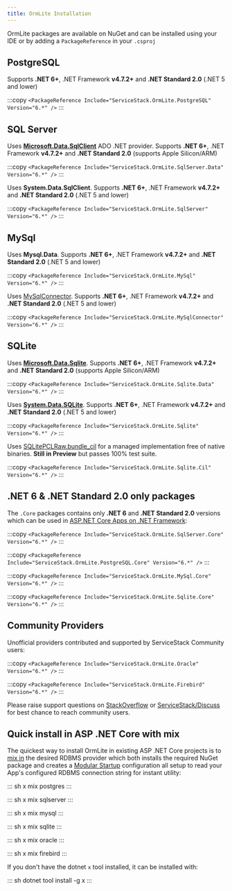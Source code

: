 ```yaml
---
title: OrmLite Installation
---
```


OrmLite packages are available on NuGet and can be installed using your IDE or by adding a `PackageReference` in your `.csproj`

## PostgreSQL

Supports **.NET 6+**, .NET Framework **v4.7.2+** and **.NET Standard 2.0** (.NET 5 and lower)

:::copy
`<PackageReference Include="ServiceStack.OrmLite.PostgreSQL" Version="6.*" />`
:::

## SQL Server

Uses **[Microsoft.Data.SqlClient](https://devblogs.microsoft.com/dotnet/introducing-the-new-microsoftdatasqlclient/)** ADO .NET provider. Supports **.NET 6+**, .NET Framework **v4.7.2+** and **.NET Standard 2.0** (supports Apple Silicon/ARM)

:::copy
`<PackageReference Include="ServiceStack.OrmLite.SqlServer.Data" Version="6.*" />`
:::

Uses **System.Data.SqlClient**. Supports **.NET 6+**, .NET Framework **v4.7.2+** and **.NET Standard 2.0** (.NET 5 and lower)

:::copy
`<PackageReference Include="ServiceStack.OrmLite.SqlServer" Version="6.*" />`
:::

## MySql

Uses **Mysql.Data**. Supports **.NET 6+**, .NET Framework **v4.7.2+** and **.NET Standard 2.0** (.NET 5 and lower)

:::copy
`<PackageReference Include="ServiceStack.OrmLite.MySql" Version="6.*" />`
:::

Uses [MySqlConnector](https://mysqlconnector.net). Supports **.NET 6+**, .NET Framework **v4.7.2+** and **.NET Standard 2.0** (.NET 5 and lower)

:::copy
`<PackageReference Include="ServiceStack.OrmLite.MySqlConnector" Version="6.*" />`
:::

## SQLite

Uses **[Microsoft.Data.Sqlite](https://docs.microsoft.com/en-us/dotnet/standard/data/sqlite/)**. Supports **.NET 6+**, .NET Framework **v4.7.2+** and **.NET Standard 2.0** (supports Apple Silicon/ARM)

:::copy
`<PackageReference Include="ServiceStack.OrmLite.Sqlite.Data" Version="6.*" />`
:::

Uses **[System.Data.SQLite](https://system.data.sqlite.org)**. Supports **.NET 6+**, .NET Framework **v4.7.2+** and **.NET Standard 2.0** (.NET 5 and lower)


:::copy
`<PackageReference Include="ServiceStack.OrmLite.Sqlite" Version="6.*" />`
:::


 Uses [SQLitePCLRaw.bundle_cil](https://ericsink.com/entries/sqlite_llama_preview.html) for a managed implementation free of native binaries. **Still in Preview** but passes 100% test suite.

:::copy
`<PackageReference Include="ServiceStack.OrmLite.Sqlite.Cil" Version="6.*" />`
:::


## .NET 6 & .NET Standard 2.0 only packages

The `.Core` packages contains only **.NET 6** and **.NET Standard 2.0** versions which can be used in [ASP.NET Core Apps on .NET Framework](/templates/corefx):

:::copy
`<PackageReference Include="ServiceStack.OrmLite.SqlServer.Core" Version="6.*" />`
:::

:::copy
`<PackageReference Include="ServiceStack.OrmLite.PostgreSQL.Core" Version="6.*" />`
:::

:::copy
`<PackageReference Include="ServiceStack.OrmLite.MySql.Core" Version="6.*" />`
:::

:::copy
`<PackageReference Include="ServiceStack.OrmLite.Sqlite.Core" Version="6.*" />`
:::

## Community Providers

Unofficial providers contributed and supported by ServiceStack Community users:

:::copy
`<PackageReference Include="ServiceStack.OrmLite.Oracle" Version="6.*" />`
:::

:::copy
`<PackageReference Include="ServiceStack.OrmLite.Firebird" Version="6.*" />`
:::

Please raise support questions on [StackOverflow](https://stackoverflow.com/questions/ask?tags=servicestack,ormlite-servicestack) or [ServiceStack/Discuss](https://github.com/ServiceStack/Discuss/discussions/categories/q-a) for best chance to reach community users.

## Quick install in ASP .NET Core with mix

The quickest way to install OrmLite in existing ASP .NET Core projects is to [mix in](/mix-tool) the desired RDBMS provider which both installs the required NuGet package and creates a [Modular Startup](/modular-startup) configuration all setup to read your App's configured RDBMS connection string for instant utility:

::: sh
x mix postgres
:::

::: sh
x mix sqlserver
:::

::: sh
x mix mysql
:::

::: sh
x mix sqlite
:::

::: sh
x mix oracle
:::

::: sh
x mix firebird
:::

If you don't have the dotnet `x` tool installed, it can be installed with: 

::: sh
dotnet tool install -g x
:::
